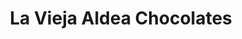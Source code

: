 ---
title: "La Vieja Aldea Chocolates"
url: /san-martin-de-los-andes/la-vieja-aldea-chocolates/
shop: chocolate
---